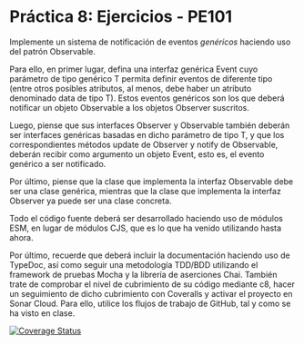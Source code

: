 # Práctica 8: Ejercicios - PE101

Implemente un sistema de notificación de eventos *genéricos* haciendo uso del patrón Observable.

Para ello, en primer lugar, defina una interfaz genérica Event<T> cuyo parámetro de tipo genérico T permita definir eventos de diferente tipo (entre otros posibles atributos, al menos, debe haber un atributo denominado data de tipo T). Estos eventos genéricos son los que deberá notificar un objeto Observable a los objetos Observer suscritos.

Luego, piense que sus interfaces Observer y Observable también deberán ser interfaces genéricas basadas en dicho parámetro de tipo T, y que los correspondientes métodos update de Observer y notify de Observable, deberán recibir como argumento un objeto Event<T>, esto es, el evento genérico a ser notificado.

Por último, piense que la clase que implementa la interfaz Observable debe ser una clase genérica, mientras que la clase que implementa la interfaz Observer ya puede ser una clase concreta.

Todo el código fuente deberá ser desarrollado haciendo uso de módulos ESM, en lugar de módulos CJS, que es lo que ha venido utilizando hasta ahora.

Por último, recuerde que deberá incluir la documentación haciendo uso de TypeDoc, así como seguir una metodología TDD/BDD utilizando el framework de pruebas Mocha y la librería de aserciones Chai. También trate de comprobar el nivel de cubrimiento de su código mediante c8, hacer un seguimiento de dicho cubrimiento con Coveralls y activar el proyecto en Sonar Cloud. Para ello, utilice los flujos de trabajo de GitHub, tal y como se ha visto en clase.

[![Coverage Status](https://coveralls.io/repos/github/JoseMarreroUll/ull-esit-inf-dsi-2324-prct08/badge.svg?branch=main)](https://coveralls.io/github/JoseMarreroUll/ull-esit-inf-dsi-2324-prct08?branch=main)

